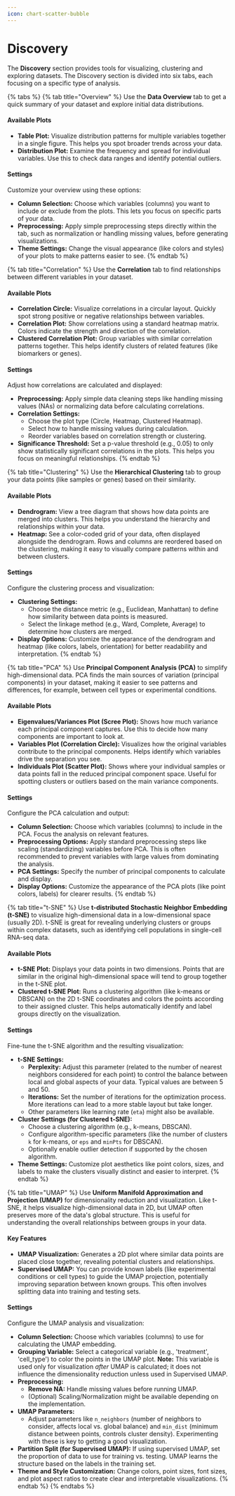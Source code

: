 ```yaml
---
icon: chart-scatter-bubble
---
```


# Discovery

The **Discovery** section provides tools for visualizing, clustering and exploring datasets. The Discovery section is divided into six tabs, each focusing on a specific type of analysis.

{% tabs %}
{% tab title="Overview" %}
Use the **Data Overview** tab to get a quick summary of your dataset and explore initial data distributions.

#### Available Plots

* **Table Plot:** Visualize distribution patterns for multiple variables together in a single figure. This helps you spot broader trends across your data.
* **Distribution Plot:** Examine the frequency and spread for individual variables. Use this to check data ranges and identify potential outliers.

#### Settings

Customize your overview using these options:

* **Column Selection:** Choose which variables (columns) you want to include or exclude from the plots. This lets you focus on specific parts of your data.
* **Preprocessing:** Apply simple preprocessing steps directly within the tab, such as normalization or handling missing values, before generating visualizations.
* **Theme Settings:** Change the visual appearance (like colors and styles) of your plots to make patterns easier to see.
{% endtab %}

{% tab title="Correlation" %}
Use the **Correlation** tab to find relationships between different variables in your dataset.

#### Available Plots

* **Correlation Circle:** Visualize correlations in a circular layout. Quickly spot strong positive or negative relationships between variables.
* **Correlation Plot:** Show correlations using a standard heatmap matrix. Colors indicate the strength and direction of the correlation.
* **Clustered Correlation Plot:** Group variables with similar correlation patterns together. This helps identify clusters of related features (like biomarkers or genes).

#### Settings

Adjust how correlations are calculated and displayed:

* **Preprocessing:** Apply simple data cleaning steps like handling missing values (NAs) or normalizing data before calculating correlations.
* **Correlation Settings:**
  * Choose the plot type (Circle, Heatmap, Clustered Heatmap).
  * Select how to handle missing values during calculation.
  * Reorder variables based on correlation strength or clustering.
* **Significance Threshold:** Set a p-value threshold (e.g., 0.05) to only show statistically significant correlations in the plots. This helps you focus on meaningful relationships.
{% endtab %}

{% tab title="Clustering" %}
Use the **Hierarchical Clustering** tab to group your data points (like samples or genes) based on their similarity.

#### Available Plots

* **Dendrogram:** View a tree diagram that shows how data points are merged into clusters. This helps you understand the hierarchy and relationships within your data.
* **Heatmap:** See a color-coded grid of your data, often displayed alongside the dendrogram. Rows and columns are reordered based on the clustering, making it easy to visually compare patterns within and between clusters.

#### Settings

Configure the clustering process and visualization:

* **Clustering Settings:**
  * Choose the distance metric (e.g., Euclidean, Manhattan) to define how similarity between data points is measured.
  * Select the linkage method (e.g., Ward, Complete, Average) to determine how clusters are merged.
* **Display Options:** Customize the appearance of the dendrogram and heatmap (like colors, labels, orientation) for better readability and interpretation.
{% endtab %}

{% tab title="PCA" %}
Use **Principal Component Analysis (PCA)** to simplify high-dimensional data. PCA finds the main sources of variation (principal components) in your dataset, making it easier to see patterns and differences, for example, between cell types or experimental conditions.

#### Available Plots

* **Eigenvalues/Variances Plot (Scree Plot):** Shows how much variance each principal component captures. Use this to decide how many components are important to look at.
* **Variables Plot (Correlation Circle):** Visualizes how the original variables contribute to the principal components. Helps identify which variables drive the separation you see.
* **Individuals Plot (Scatter Plot):** Shows where your individual samples or data points fall in the reduced principal component space. Useful for spotting clusters or outliers based on the main variance components.

#### Settings

Configure the PCA calculation and output:

* **Column Selection:** Choose which variables (columns) to include in the PCA. Focus the analysis on relevant features.
* **Preprocessing Options:** Apply standard preprocessing steps like scaling (standardizing) variables before PCA. This is often recommended to prevent variables with large values from dominating the analysis.
* **PCA Settings:** Specify the number of principal components to calculate and display.
* **Display Options:** Customize the appearance of the PCA plots (like point colors, labels) for clearer results.
{% endtab %}

{% tab title="t-SNE" %}
Use **t-distributed Stochastic Neighbor Embedding (t-SNE)** to visualize high-dimensional data in a low-dimensional space (usually 2D). t-SNE is great for revealing underlying clusters or groups within complex datasets, such as identifying cell populations in single-cell RNA-seq data.

#### Available Plots

* **t-SNE Plot:** Displays your data points in two dimensions. Points that are similar in the original high-dimensional space will tend to group together in the t-SNE plot.
* **Clustered t-SNE Plot:** Runs a clustering algorithm (like k-means or DBSCAN) on the 2D t-SNE coordinates and colors the points according to their assigned cluster. This helps automatically identify and label groups directly on the visualization.

#### Settings

Fine-tune the t-SNE algorithm and the resulting visualization:

* **t-SNE Settings:**
  * **Perplexity:** Adjust this parameter (related to the number of nearest neighbors considered for each point) to control the balance between local and global aspects of your data. Typical values are between 5 and 50.
  * **Iterations:** Set the number of iterations for the optimization process. More iterations can lead to a more stable layout but take longer.
  * Other parameters like learning rate (`eta`) might also be available.
* **Cluster Settings (for Clustered t-SNE):**
  * Choose a clustering algorithm (e.g., k-means, DBSCAN).
  * Configure algorithm-specific parameters (like the number of clusters `k` for k-means, or `eps` and `minPts` for DBSCAN).
  * Optionally enable outlier detection if supported by the chosen algorithm.
* **Theme Settings:** Customize plot aesthetics like point colors, sizes, and labels to make the clusters visually distinct and easier to interpret.
{% endtab %}

{% tab title="UMAP" %}
Use **Uniform Manifold Approximation and Projection (UMAP)** for dimensionality reduction and visualization. Like t-SNE, it helps visualize high-dimensional data in 2D, but UMAP often preserves more of the data's global structure. This is useful for understanding the overall relationships between groups in your data.

#### Key Features

* **UMAP Visualization:** Generates a 2D plot where similar data points are placed close together, revealing potential clusters and relationships.
* **Supervised UMAP:** You can provide known labels (like experimental conditions or cell types) to guide the UMAP projection, potentially improving separation between known groups. This often involves splitting data into training and testing sets.

#### Settings

Configure the UMAP analysis and visualization:

* **Column Selection:** Choose which variables (columns) to use for calculating the UMAP embedding.
* **Grouping Variable:** Select a categorical variable (e.g., 'treatment', 'cell\_type') to color the points in the UMAP plot. **Note:** This variable is used only for visualization _after_ UMAP is calculated; it does not influence the dimensionality reduction unless used in Supervised UMAP.
* **Preprocessing:**
  * **Remove NA:** Handle missing values before running UMAP.
  * (Optional) Scaling/Normalization might be available depending on the implementation.
* **UMAP Parameters:**
  * Adjust parameters like `n_neighbors` (number of neighbors to consider, affects local vs. global balance) and `min_dist` (minimum distance between points, controls cluster density). Experimenting with these is key to getting a good visualization.
* **Partition Split (for Supervised UMAP):** If using supervised UMAP, set the proportion of data to use for training vs. testing. UMAP learns the structure based on the labels in the training set.
* **Theme and Style Customization:** Change colors, point sizes, font sizes, and plot aspect ratios to create clear and interpretable visualizations.
{% endtab %}
{% endtabs %}
